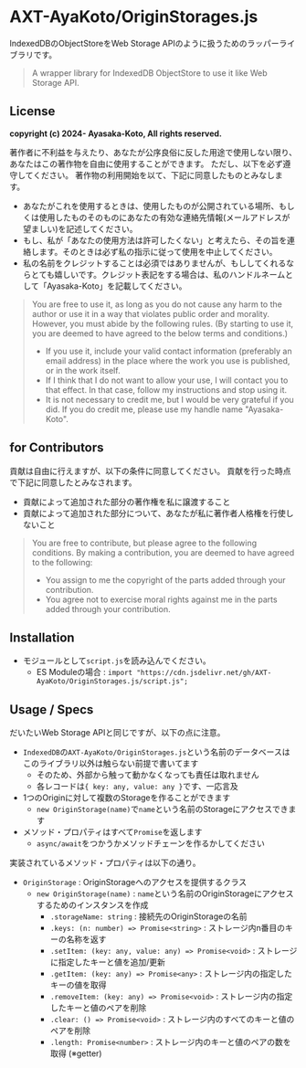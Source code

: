 # AXT-AyaKoto/OriginStorages.js

IndexedDBのObjectStoreをWeb Storage APIのように扱うためのラッパーライブラリです。

> A wrapper library for IndexedDB ObjectStore to use it like Web Storage API.

## License

**copyright (c) 2024- Ayasaka-Koto, All rights reserved.**

著作者に不利益を与えたり、あなたが公序良俗に反した用途で使用しない限り、あなたはこの著作物を自由に使用することができます。
ただし、以下を必ず遵守してください。
著作物の利用開始を以て、下記に同意したものとみなします。
- あなたがこれを使用するときは、使用したものが公開されている場所、もしくは使用したものそのものにあなたの有効な連絡先情報(メールアドレスが望ましい)を記述してください。
- もし、私が「あなたの使用方法は許可したくない」と考えたら、その旨を連絡します。そのときは必ず私の指示に従って使用を中止してください。
- 私の名前をクレジットすることは必須ではありませんが、もししてくれるならとても嬉しいです。クレジット表記をする場合は、私のハンドルネームとして「Ayasaka-Koto」を記載してください。

> You are free to use it, as long as you do not cause any harm to the author or use it in a way that violates public order and morality.
> However, you must abide by the following rules.
> (By starting to use it, you are deemed to have agreed to the below terms and conditions.)
> - If you use it, include your valid contact information (preferably an email address) in the place where the work you use is published, or in the work itself.
> - If I think that I do not want to allow your use, I will contact you to that effect. In that case, follow my instructions and stop using it.
> -  It is not necessary to credit me, but I would be very grateful if you did. If you do credit me, please use my handle name "Ayasaka-Koto".

## for Contributors

貢献は自由に行えますが、以下の条件に同意してください。
貢献を行った時点で下記に同意したとみなされます。
- 貢献によって追加された部分の著作権を私に譲渡すること
- 貢献によって追加された部分について、あなたが私に著作者人格権を行使しないこと

> You are free to contribute, but please agree to the following conditions.
> By making a contribution, you are deemed to have agreed to the following:
> - You assign to me the copyright of the parts added through your contribution.
> - You agree not to exercise moral rights against me in the parts added through your contribution.

## Installation

- モジュールとして`script.js`を読み込んでください。
    - ES Moduleの場合 : `import "https://cdn.jsdelivr.net/gh/AXT-AyaKoto/OriginStorages.js/script.js";`

## Usage / Specs

だいたいWeb Storage APIと同じですが、以下の点に注意。

- `IndexedDB`の`AXT-AyaKoto/OriginStorages.js`という名前のデータベースはこのライブラリ以外は触らない前提で書いてます
    - そのため、外部から触って動かなくなっても責任は取れません
    - 各レコードは`{ key: any, value: any }`です、一応言及
- 1つのOriginに対して複数のStorageを作ることができます
    - `new OriginStorage(name)`で`name`という名前のStorageにアクセスできます
- メソッド・プロパティはすべて`Promise`を返します
    - `async/await`をつかうかメソッドチェーンを作るかしてください

実装されているメソッド・プロパティは以下の通り。

- `OriginStorage` : OriginStorageへのアクセスを提供するクラス
    - `new OriginStorage(name)` : `name`という名前のOriginStorageにアクセスするためのインスタンスを作成
        - `.storageName: string` : 接続先のOriginStorageの名前
        - `.keys: (n: number) => Promise<string>` : ストレージ内n番目のキーの名称を返す
        - `.setItem: (key: any, value: any) => Promise<void>` : ストレージに指定したキーと値を追加/更新
        - `.getItem: (key: any) => Promise<any>` : ストレージ内の指定したキーの値を取得
        - `.removeItem: (key: any) => Promise<void>` : ストレージ内の指定したキーと値のペアを削除
        - `.clear: () => Promise<void>` : ストレージ内のすべてのキーと値のペアを削除
        - `.length: Promise<number>` : ストレージ内のキーと値のペアの数を取得 (※getter)

